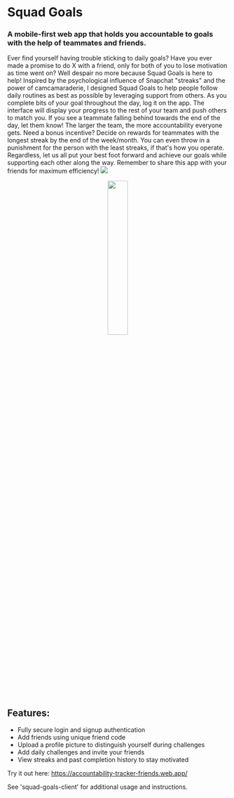 # Squad Goals
### A mobile-first web app that holds you accountable to goals with the help of teammates and friends.

Ever find yourself having trouble sticking to daily goals? Have you ever made a promise to do X with a friend, only for both of you to lose motivation as time went on? Well despair no more because Squad Goals is here to help! Inspired by the psychological influence of Snapchat "streaks" and the power of camcamaraderie, I designed Squad Goals to help people follow daily routines as best as possible by leveraging support from others. As you complete bits of your goal throughout the day, log it on the app. The interface will display your progress to the rest of your team and push others to match you. If you see a teammate falling behind towards the end of the day, let them know! The larger the team, the more accountability everyone gets. Need a bonus incentive? Decide on rewards for teammates with the longest streak by the end of the week/month. You can even throw in a punishment for the person with the least streaks, if that's how you operate. Regardless, let us all put your best foot forward and achieve our goals while supporting each other along the way. Remember to share this app with your friends for maximum efficiency!
<img src="https://media1.giphy.com/media/VJqqPfPF9OhBLqud6b/giphy.gif"/>
<p align="center"><img src="https://i.imgur.com/QNobPNA.jpeg" height="30%" width="30%"/></p>


## Features:
- Fully secure login and signup authentication
- Add friends using unique friend code
- Upload a profile picture to distinguish yourself during challenges
- Add daily challenges and invite your friends
- View streaks and past completion history to stay motivated

Try it out here: https://accountability-tracker-friends.web.app/

See 'squad-goals-client' for additional usage and instructions.
